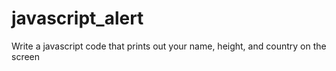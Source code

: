 # javascript_alert
Write a javascript code that prints out your name, height, and country on the screen
